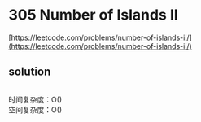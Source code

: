 # 305 Number of Islands II
[https://leetcode.com/problems/number-of-islands-ii/](https://leetcode.com/problems/number-of-islands-ii/)


## solution

```python

```
时间复杂度：O() <br>
空间复杂度：O()

